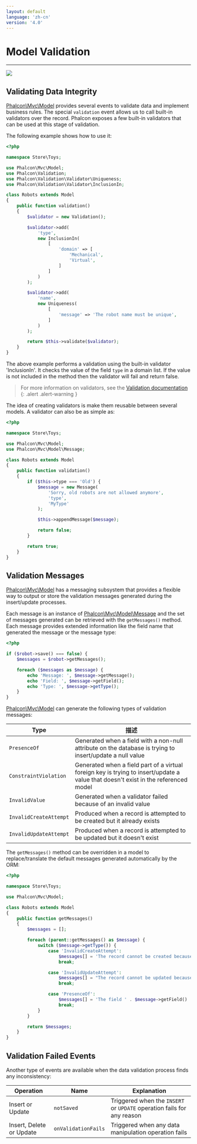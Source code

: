 ```yaml
---
layout: default
language: 'zh-cn'
version: '4.0'
---
```


# Model Validation

* * *

![](/assets/images/document-status-under-review-red.svg)

## Validating Data Integrity

[Phalcon\Mvc\Model](api/Phalcon_Mvc_Model) provides several events to validate data and implement business rules. The special `validation` event allows us to call built-in validators over the record. Phalcon exposes a few built-in validators that can be used at this stage of validation.

The following example shows how to use it:

```php
<?php

namespace Store\Toys;

use Phalcon\Mvc\Model;
use Phalcon\Validation;
use Phalcon\Validation\Validator\Uniqueness;
use Phalcon\Validation\Validator\InclusionIn;

class Robots extends Model
{
    public function validation()
    {
        $validator = new Validation();

        $validator->add(
            'type',
            new InclusionIn(
                [
                    'domain' => [
                        'Mechanical',
                        'Virtual',
                    ]
                ]
            )
        );

        $validator->add(
            'name',
            new Uniqueness(
                [
                    'message' => 'The robot name must be unique',
                ]
            )
        );

        return $this->validate($validator);
    }
}
```

The above example performs a validation using the built-in validator 'InclusionIn'. It checks the value of the field `type` in a domain list. If the value is not included in the method then the validator will fail and return false.

> For more information on validators, see the [Validation documentation](validation)
{: .alert .alert-warning }

The idea of creating validators is make them reusable between several models. A validator can also be as simple as:

```php
<?php

namespace Store\Toys;

use Phalcon\Mvc\Model;
use Phalcon\Mvc\Model\Message;

class Robots extends Model
{
    public function validation()
    {
        if ($this->type === 'Old') {
            $message = new Message(
                'Sorry, old robots are not allowed anymore',
                'type',
                'MyType'
            );

            $this->appendMessage($message);

            return false;
        }

        return true;
    }
}
```

## Validation Messages

[Phalcon\Mvc\Model](api/Phalcon_Mvc_Model) has a messaging subsystem that provides a flexible way to output or store the validation messages generated during the insert/update processes.

Each message is an instance of [Phalcon\Mvc\Model\Message](api/Phalcon_Mvc_Model_Message) and the set of messages generated can be retrieved with the `getMessages()` method. Each message provides extended information like the field name that generated the message or the message type:

```php
<?php

if ($robot->save() === false) {
    $messages = $robot->getMessages();

    foreach ($messages as $message) {
        echo 'Message: ', $message->getMessage();
        echo 'Field: ', $message->getField();
        echo 'Type: ', $message->getType();
    }
}
```

[Phalcon\Mvc\Model](api/Phalcon_Mvc_Model) can generate the following types of validation messages:

| Type                   | 描述                                                                                                                                 |
| ---------------------- | ---------------------------------------------------------------------------------------------------------------------------------- |
| `PresenceOf`           | Generated when a field with a non-null attribute on the database is trying to insert/update a null value                           |
| `ConstraintViolation`  | Generated when a field part of a virtual foreign key is trying to insert/update a value that doesn't exist in the referenced model |
| `InvalidValue`         | Generated when a validator failed because of an invalid value                                                                      |
| `InvalidCreateAttempt` | Produced when a record is attempted to be created but it already exists                                                            |
| `InvalidUpdateAttempt` | Produced when a record is attempted to be updated but it doesn't exist                                                             |

The `getMessages()` method can be overridden in a model to replace/translate the default messages generated automatically by the ORM:

```php
<?php

namespace Store\Toys;

use Phalcon\Mvc\Model;

class Robots extends Model
{
    public function getMessages()
    {
        $messages = [];

        foreach (parent::getMessages() as $message) {
            switch ($message->getType()) {
                case 'InvalidCreateAttempt':
                    $messages[] = 'The record cannot be created because it already exists';
                    break;

                case 'InvalidUpdateAttempt':
                    $messages[] = "The record cannot be updated because it doesn't exist";
                    break;

                case 'PresenceOf':
                    $messages[] = 'The field ' . $message->getField() . ' is mandatory';
                    break;
            }
        }

        return $messages;
    }
}
```

## Validation Failed Events

Another type of events are available when the data validation process finds any inconsistency:

| Operation                | Name                | Explanation                                                            |
| ------------------------ | ------------------- | ---------------------------------------------------------------------- |
| Insert or Update         | `notSaved`          | Triggered when the `INSERT` or `UPDATE` operation fails for any reason |
| Insert, Delete or Update | `onValidationFails` | Triggered when any data manipulation operation fails                   |